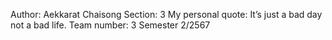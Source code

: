 Author: Aekkarat Chaisong
Section: 3
My personal quote: It’s just a bad day not a bad life. 
Team number: 3 
Semester 2/2567
